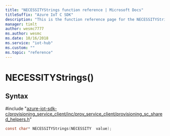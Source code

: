 ```yaml
---                             
title: "NECESSITYStrings function reference | Microsoft Docs" 
titleSuffix: "Azure IoT C SDK"            
description: "This is the function reference page for the NECESSITYStrings() function in the Azure IoT C SDK. This SDK is used with Azure IoT Hub and Azure IoT Hub Device Provisioning Service"            
manager: timlt                 
author: wesmc7777              
ms.author: wesmc               
ms.date: 10/16/2018                    
ms.service: "iot-hub"             
ms.custom: ""                
ms.topic: "reference"        
---                            
```


# NECESSITYStrings()

## Syntax

\#include "[azure-iot-sdk-c/provisioning_service_client/inc/prov_service_client/provisioning_sc_shared_helpers.h](../provisioning-sc-shared-helpers-h.md)"  
```C
const char* NECESSITYStrings(NECESSITY  value);
```

